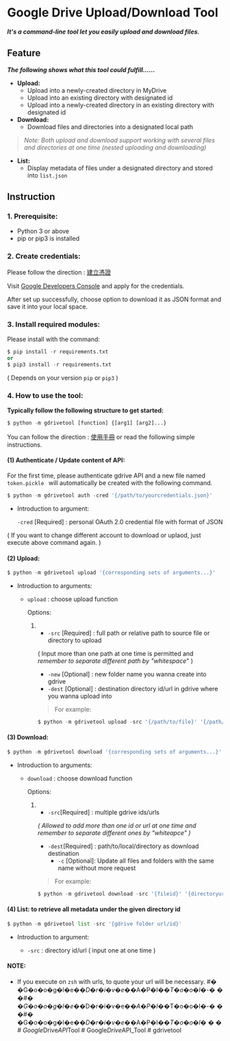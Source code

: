 # Google Drive Upload/Download Tool

***It's a command-line tool let you easily upload and download files.***

## Feature

***The following shows what this tool could fulfill......***

+ **Upload:**
  + Upload into a newly-created directory in MyDrive
  + Upload into an existing directory with designated id
  + Upload into a newly-created directory in an existing directory with designated id
+ **Download:**
  + Download files and directories into a designated local path

> *Note: Both upload and download support working with several files and directories at one time (nested uploading and downloading)*

+ **List:**
  + Display metadata of files under a designated directory and stored into `list.json`

## Instruction

### 1. Prerequisite:

+ Python 3 or above
+ pip or pip3 is installed

### 2. Create credentials:

Please follow the direction : [建立憑證](./建立憑證.pdf)

Visit [Google Developers Console](https://console.developers.google.com/) and apply for the credentials.

After set up successfully, choose option to download it as JSON format and save it into your local space.

### 3. Install required modules:

Please install with the command:

```python
$ pip install -r requirements.txt
or 
$ pip3 install -r requirements.txt
```

( Depends on your version `pip` or `pip3` )

### 4. How to use the tool:

**Typically follow the following structure to get started:**

```python
$ python -m gdrivetool [function] {[arg1] [arg2]...}
```

You can follow the direction : [使用手冊](./使用手冊.pdf) or read the following simple instructions.

#### (1) Authenticate / Update content of API:

For the first time, please authenticate gdrive API and a new file named `token.pickle ` will automatically be created with the following command.

```python
$ python -m gdrivetool auth -cred '{/path/to/yourcredentials.json}'
```

+ Introduction to argument:

  `-cred` [Required] : personal OAuth 2.0 credential file with format of JSON

( If you want to change different account to download or uplaod, just execute above command again. )

#### (2) Upload:

```python
$ python -m gdrivetool upload '{corresponding sets of arguments...}'
```

+ Introduction to arguments:

  + `upload` : choose upload function

    Options:

    1. + `-src` [Required] : full path or relative path to source file or directory to upload

       ( Input more than one path at one time is permitted and _remember to separate different path by "whitespace_" )

       + `-new` [Optional] : new folder name you wanna create into gdrive
       + `-dest` [Optional] : destination directory id/url in gdrive where you wanna upload into

       > For example:
       >

       ```python
       $ python -m gdrivetool upload -src '{/path/to/file}' '{/path/to/folder}' -new '{foldername}' -dest '{directoryid/url}'
       ```

#### (3) Download:

```python
$ python -m gdrivetool download '{corresponding sets of arguments...}'
```

+ Introduction to arguments:

  + `download` : choose download function

    Options:

    1. + `-src`[Required] : multiple gdrive ids/urls

       *( Allowed to add more than one id or url at one time and remember to separate different ones by "whiteapce" )*

       + `-dest`[Required] : path/to/local/directory as download destination
         + `-c` [Optional]: Update all files and folders with the same name without more request

       > For example:
       >

       ```python
       $ python -m gdrivetool download -src '{fileid}' '{directoryurl}'... -dest '{/path/to/localdirectory}' -c
       ```

#### (4) List: to retrieve all metadata under the given directory id

```python
$ python -m gdrivetool list -src '{gdrive folder url/id}'
```

+ Introduction to argument:

  + `-src` : directory id/url ( input one at one time )

#### NOTE:

+ If you execute on `zsh` with urls, to quote your url will be necessary.
  #� �G�o�o�g�l�e�_�D�r�i�v�e�_�A�P�I�_�T�o�o�l�-�
  �
  �#� �G�o�o�g�l�e�_�D�r�i�v�e�_�A�P�I�_�T�o�o�l�-�
  �
  �#� �G�o�o�g�l�e�_�D�r�i�v�e�_�A�P�I�_�T�o�o�l�
  �
  �
#   G o o g l e _ D r i v e _ A P I _ T o o l  
 #   G o o g l e _ D r i v e _ A P I _ T o o l  
 #   g d r i v e t o o l  
 
